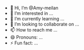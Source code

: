 - 👋 Hi, I’m @Amy-meilan
- 👀 I’m interested in ...
- 🌱 I’m currently learning ...
- 💞️ I’m looking to collaborate on ...
- 📫 How to reach me ...
- 😄 Pronouns: ...
- ⚡ Fun fact: ...

<!---
Amy-meilan/Amy-meilan is a ✨ special ✨ repository because its `README.md` (this file) appears on your GitHub profile.
You can click the Preview link to take a look at your changes.
--->
